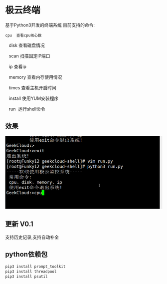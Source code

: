 # 极云终端 
基于Python3开发的终端系统
目前支持的命令:

    cpu  查看cpu核心数
    
    disk 查看磁盘情况
    
    scan 扫描固定IP端口
    
    ip 查看ip
    
    memory 查看内存使用情况
    
    times 查看主机开启时间
    
    install 使用YUM安装程序
    
    run  运行shell命令

## 效果
![alt](https://github.com/Mr-Linus/geekcloud-shell/blob/master/screen.gif)
## 更新 V0.1
支持历史记录,支持自动补全
## python依赖包
    pip3 install prompt_toolkit
    pip3 install threadpool 
    pip3 install psutil 
